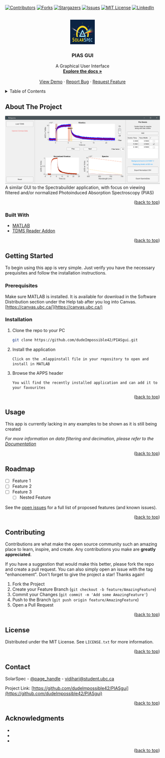<div id="top"></div>

<!-- PROJECT SHIELDS -->
[![Contributors][contributors-shield]][contributors-url]
[![Forks][forks-shield]][forks-url]
[![Stargazers][stars-shield]][stars-url]
[![Issues][issues-shield]][issues-url]
[![MIT License][license-shield]][license-url]
[![LinkedIn][linkedin-shield]][linkedin-url]



<!-- PROJECT LOGO -->
<br />
<div align="center">
  <a href="https://github.com/dudeImpossible42/PIASgui">
    <img src="images/logo.png" alt="SolarSpec" width="80" height="80">
  </a>

<h3 align="center">PIAS GUI</h3>

  <p align="center">
    A Graphical User Interface 
    <br />
    <a href="https://github.com/dudeImpossible42/PIASgui"><strong>Explore the docs »</strong></a>
    <br />
    <br />
    <a href="https://github.com/dudeImpossible42/PIASgui">View Demo</a>
    ·
    <a href="https://github.com/dudeImpossible42/PIASgui/issues">Report Bug</a>
    ·
    <a href="https://github.com/dudeImpossible42/PIASgui/issues">Request Feature</a>
  </p>
</div>



<!-- TABLE OF CONTENTS -->
<details>
  <summary>Table of Contents</summary>
  <ol>
    <li>
      <a href="#about-the-project">About The Project</a>
      <ul>
        <li><a href="#built-with">Built With</a></li>
      </ul>
    </li>
    <li>
      <a href="#getting-started">Getting Started</a>
      <ul>
        <li><a href="#prerequisites">Prerequisites</a></li>
        <li><a href="#installation">Installation</a></li>
      </ul>
    </li>
    <li><a href="#usage">Usage</a></li>
    <li><a href="#roadmap">Roadmap</a></li>
    <li><a href="#contributing">Contributing</a></li>
    <li><a href="#license">License</a></li>
    <li><a href="#contact">Contact</a></li>
    <li><a href="#acknowledgments">Acknowledgments</a></li>
  </ol>
</details>



<!-- ABOUT THE PROJECT -->
## About The Project

[![PIAS Screenshot][product-screenshot]](https://solarspec.ok.ubc.ca/)
A similar GUI to the Spectrabuilder application, with focus on viewing filtered and/or normalized Photoinduced Absorption Spectroscopy (PIAS)

<p align="right">(<a href="#top">back to top</a>)</p>



### Built With

* [MATLAB](https://www.mathworks.com/products/matlab.html)
* [TDMS Reader Addon](https://www.mathworks.com/matlabcentral/fileexchange/30023-tdms-reader)

<p align="right">(<a href="#top">back to top</a>)</p>



<!-- GETTING STARTED -->
## Getting Started

To begin using this app is very simple. Just verify you have the necessary prequisites and follow the installation instructions.

### Prerequisites

Make sure MATLAB is installed. It is available for download in the Software Distribution section under the Help tab after you log into Canvas. [https://canvas.ubc.ca/](https://canvas.ubc.ca/)

### Installation

1. Clone the repo to your PC
   ```sh
   git clone https://github.com/dudeImpossible42/PIASgui.git
   ```
2. Install the application 
   ```
   Click on the .mlappinstall file in your repository to open and install in MATLAB
   ```
3. Browse the APPS header
   ```
   You will find the recently installed application and can add it to your favourites
   ```

<p align="right">(<a href="#top">back to top</a>)</p>



<!-- USAGE EXAMPLES -->
## Usage

This app is currently lacking in any examples to be shown as it is still being created

_For more information on data filtering and decimation, please refer to the [Documentation](https://www.mathworks.com/help/signal/ref/decimate.html#d123e21788)_

<p align="right">(<a href="#top">back to top</a>)</p>



<!-- ROADMAP -->
## Roadmap

- [ ] Feature 1
- [ ] Feature 2
- [ ] Feature 3
    - [ ] Nested Feature

See the [open issues](https://github.com/dudeImpossible42/PIASgui/issues) for a full list of proposed features (and known issues).

<p align="right">(<a href="#top">back to top</a>)</p>



<!-- CONTRIBUTING -->
## Contributing

Contributions are what make the open source community such an amazing place to learn, inspire, and create. Any contributions you make are **greatly appreciated**.

If you have a suggestion that would make this better, please fork the repo and create a pull request. You can also simply open an issue with the tag "enhancement".
Don't forget to give the project a star! Thanks again!

1. Fork the Project
2. Create your Feature Branch (`git checkout -b feature/AmazingFeature`)
3. Commit your Changes (`git commit -m 'Add some AmazingFeature'`)
4. Push to the Branch (`git push origin feature/AmazingFeature`)
5. Open a Pull Request

<p align="right">(<a href="#top">back to top</a>)</p>



<!-- LICENSE -->
## License

Distributed under the MIT License. See `LICENSE.txt` for more information.

<p align="right">(<a href="#top">back to top</a>)</p>



<!-- CONTACT -->
## Contact

SolarSpec - [@page_handle](https://solarspec.ok.ubc.ca/) - vidihari@student.ubc.ca

Project Link: [https://github.com/dudeImpossible42/PIASgui](https://github.com/dudeImpossible42/PIASgui)

<p align="right">(<a href="#top">back to top</a>)</p>



<!-- ACKNOWLEDGMENTS -->
## Acknowledgments

* []()
* []()
* []()

<p align="right">(<a href="#top">back to top</a>)</p>



<!-- MARKDOWN LINKS & IMAGES -->
<!-- https://www.markdownguide.org/basic-syntax/#reference-style-links -->
[contributors-shield]: https://img.shields.io/github/contributors/dudeImpossible42/PIASgui.svg?style=for-the-badge
[contributors-url]: https://github.com/dudeImpossible42/PIASgui/graphs/contributors
[forks-shield]: https://img.shields.io/github/forks/dudeImpossible42/PIASgui.svg?style=for-the-badge
[forks-url]: https://github.com/dudeImpossible42/PIASgui/network/members
[stars-shield]: https://img.shields.io/github/stars/dudeImpossible42/PIASgui.svg?style=for-the-badge
[stars-url]: https://github.com/dudeImpossible42/PIASgui/stargazers
[issues-shield]: https://img.shields.io/github/issues/dudeImpossible42/PIASgui.svg?style=for-the-badge
[issues-url]: https://github.com/dudeImpossible42/PIASgui/issues
[license-shield]: https://img.shields.io/github/license/dudeImpossible42/PIASgui.svg?style=for-the-badge
[license-url]: https://github.com/dudeImpossible42/PIASgui/blob/master/LICENSE.txt
[linkedin-shield]: https://img.shields.io/badge/-LinkedIn-black.svg?style=for-the-badge&logo=linkedin&colorB=555
[linkedin-url]: https://linkedin.com/in/haris-vidimlic-06730019b/
[product-screenshot]: images/Screenshot.png
